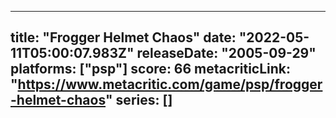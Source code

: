
---
title: "Frogger Helmet Chaos"
date: "2022-05-11T05:00:07.983Z"
releaseDate: "2005-09-29"
platforms: ["psp"]
score: 66
metacriticLink: "https://www.metacritic.com/game/psp/frogger-helmet-chaos"
series: []
---
